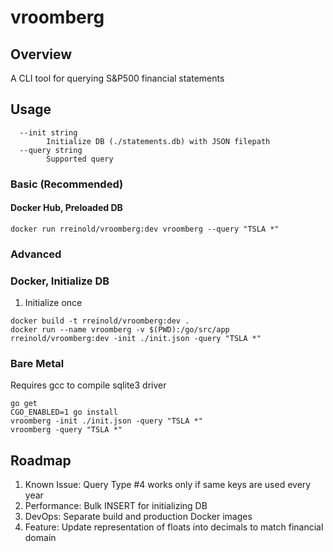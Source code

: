 # vroomberg

## Overview

A CLI tool for querying S&P500 financial statements

## Usage

```
  --init string
    	Initialize DB (./statements.db) with JSON filepath
  --query string
    	Supported query
```

### Basic (Recommended)

#### Docker Hub, Preloaded DB

```
docker run rreinold/vroomberg:dev vroomberg --query "TSLA *"
```

### Advanced

### Docker, Initialize DB

1. Initialize once
```
docker build -t rreinold/vroomberg:dev .
docker run --name vroomberg -v $(PWD):/go/src/app rreinold/vroomberg:dev -init ./init.json -query "TSLA *"
```

### Bare Metal

Requires gcc to compile sqlite3 driver

```
go get
CGO_ENABLED=1 go install
vroomberg -init ./init.json -query "TSLA *"
vroomberg -query "TSLA *"
```

## Roadmap

1. Known Issue: Query Type #4 works only if same keys are used every year
2. Performance: Bulk INSERT for initializing DB
3. DevOps: Separate build and production Docker images
4. Feature: Update representation of floats into decimals to match financial domain